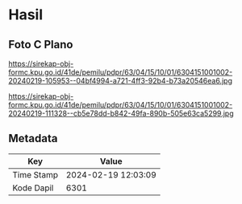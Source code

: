 # Hasil

## Foto C Plano

https://sirekap-obj-formc.kpu.go.id/41de/pemilu/pdpr/63/04/15/10/01/6304151001002-20240219-105953--04bf4994-a721-4ff3-92b4-b73a20546ea6.jpg

https://sirekap-obj-formc.kpu.go.id/41de/pemilu/pdpr/63/04/15/10/01/6304151001002-20240219-111328--cb5e78dd-b842-49fa-890b-505e63ca5299.jpg


## Metadata

| Key        | Value               |
| ---------- | ------------------- |
| Time Stamp | 2024-02-19 12:03:09 |
| Kode Dapil | 6301                |



